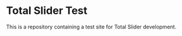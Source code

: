 Total Slider Test
=================

This is a repository containing a test site for Total Slider development.
